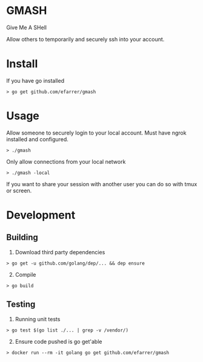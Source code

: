 # GMASH

Give Me A SHell

Allow others to temporarily and securely ssh into your account.

# Install
If you have go installed

`> go get github.com/efarrer/gmash`

# Usage
Allow someone to securely login to your local account. Must have ngrok installed and configured.

`> ./gmash`

Only allow connections from your local network

`> ./gmash -local`

If you want to share your session with another user you can do so with tmux or screen.

# Development

## Building
1. Download third party dependencies

`> go get -u github.com/golang/dep/... && dep ensure`

2. Compile

`> go build`

## Testing
1. Running unit tests

`> go test $(go list ./... | grep -v /vendor/)`

2. Ensure code pushed is go get'able

`> docker run --rm -it golang go get github.com/efarrer/gmash`
